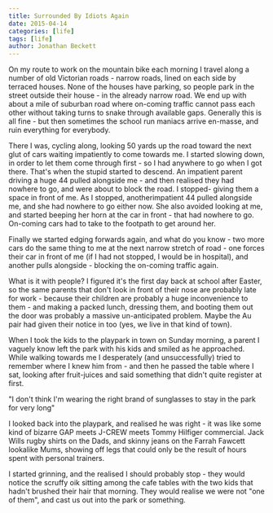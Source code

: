 ```yaml
---
title: Surrounded By Idiots Again
date: 2015-04-14
categories: [life]
tags: [life]
author: Jonathan Beckett
---
```


On my route to work on the mountain bike each morning I travel along a number of old Victorian roads - narrow roads, lined on each side by terraced houses. None of the houses have parking, so people park in the street outside their house - in the already narrow road. We end up with about a mile of suburban road where on-coming traffic cannot pass each other without taking turns to snake through available gaps. Generally this is all fine - but then sometimes the school run maniacs arrive en-masse, and ruin everything for everybody.

There I was, cycling along, looking 50 yards up the road toward the next glut of cars waiting impatiently to come towards me. I started slowing down, in order to let them come through first - so I had anywhere to go when I got there. That's when the stupid started to descend. An impatient parent driving a huge 44 pulled alongside me - and then realised they had nowhere to go, and were about to block the road. I stopped- giving them a space in front of me. As I stopped, anotherimpatient 44 pulled alongside me, and she had nowhere to go either now. She also avoided looking at me, and started beeping her horn at the car in front - that had nowhere to go. On-coming cars had to take to the footpath to get around her.

Finally we started edging forwards again, and what do you know - two more cars do the same thing to me at the next narrow stretch of road - one forces their car in front of me (if I had not stopped, I would be in hospital), and another pulls alongside - blocking the on-coming traffic again.

What is it with people? I figured it's the first day back at school after Easter, so the same parents that don't look in front of their nose are probably late for work - because their children are probably a huge inconvenience to them - and making a packed lunch, dressing them, and booting them out the door was probably a massive un-anticipated problem. Maybe the Au pair had given their notice in too (yes, we live in that kind of town).

When I took the kids to the playpark in town on Sunday morning, a parent I vaguely know left the park with his kids and smiled as he approached. While walking towards me I desperately (and unsuccessfully) tried to remember where I knew him from - and then he passed the table where I sat, looking after fruit-juices and said something that didn't quite register at first.

"I don't think I'm wearing the right brand of sunglasses to stay in the park for very long"

I looked back into the playpark, and realised he was right - it was like some kind of bizarre GAP meets J-CREW meets Tommy Hilfiger commercial. Jack Wills rugby shirts on the Dads, and skinny jeans on the Farrah Fawcett lookalike Mums, showing off legs that could only be the result of hours spent with personal trainers.

I started grinning, and the realised I should probably stop - they would notice the scruffy oik sitting among the cafe tables with the two kids that hadn't brushed their hair that morning. They would realise we were not "one of them", and cast us out into the park or something.